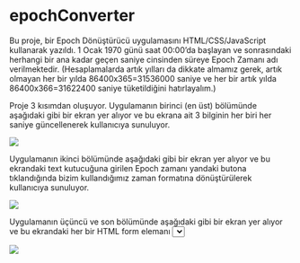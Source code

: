 # epochConverter
Bu proje, bir Epoch Dönüştürücü uygulamasını HTML/CSS/JavaScript kullanarak yazıldı. 1 Ocak 1970 günü saat 00:00’da başlayan ve sonrasındaki herhangi bir ana kadar geçen saniye cinsinden süreye Epoch Zamanı adı verilmektedir. (Hesaplamalarda artık yılları da dikkate almamız gerek, artık olmayan her bir yılda 86400x365=31536000 saniye ve her bir artık yılda 86400x366=31622400 saniye tüketildiğini hatırlayalım.)

Proje 3 kısımdan oluşuyor. Uygulamanın birinci (en üst) bölümünde aşağıdaki gibi bir ekran yer alıyor ve bu ekrana ait 3
bilginin her biri her saniye güncellenerek kullanıcıya sunuluyor.

![](https://github.com/shrgrl/epochConverter/blob/master/img1.JPG)

Uygulamanın ikinci bölümünde aşağıdaki gibi bir ekran yer alıyor ve bu ekrandaki text kutucuğuna girilen Epoch zamanı yandaki butona tıklandığında bizim kullandığımız zaman formatına dönüştürülerek kullanıcıya sunuluyor.

![](https://github.com/shrgrl/epochConverter/blob/master/img2.JPG)

Uygulamanın üçüncü ve son bölümünde aşağıdaki gibi bir ekran yer alıyor ve bu ekrandaki her bir HTML form elemanı <select> özelliği taşıyor. Yani kullanıcı her bir veri girişini bir drop-down listesi sayesinde yapabiliyor. (Year için listelenecek değerler 1971 ile 2023, Month için 01-January ile 12-December, Day için 01 ile 31, Hour için 01 ile 23, Minute için 01 ile 59 ve Second için 01 ile 59 arasında) Öte yandan Time Zone Local veya GMT olarak seçilebiliyor. Kullanıcı veri girişi yaptıktan sonra Convert isimli butonu tıkladığında ilgili tarihe denk gelen Epoch zamanı hemen altta ekrana yansıtılıyor.
  
![](https://github.com/shrgrl/epochConverter/blob/master/img3.JPG)

